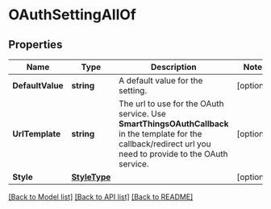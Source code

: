 # OAuthSettingAllOf

## Properties

Name | Type | Description | Notes
------------ | ------------- | ------------- | -------------
**DefaultValue** | **string** | A default value for the setting. | [optional] 
**UrlTemplate** | **string** | The url to use for the OAuth service. Use __SmartThingsOAuthCallback__ in the template for the callback/redirect url you need to provide to the OAuth service.  | [optional] 
**Style** | [**StyleType**](StyleType.md) |  | [optional] 

[[Back to Model list]](../README.md#documentation-for-models) [[Back to API list]](../README.md#documentation-for-api-endpoints) [[Back to README]](../README.md)


